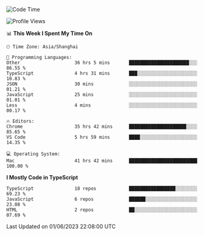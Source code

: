 <!--START_SECTION:waka-->
![Code Time](http://img.shields.io/badge/Code%20Time-4%2C586%20hrs%2017%20mins-blue)

![Profile Views](http://img.shields.io/badge/Profile%20Views-4-blue)

📊 **This Week I Spent My Time On** 

```text
🕑︎ Time Zone: Asia/Shanghai

💬 Programming Languages: 
Other                    36 hrs 5 mins       ██████████████████████░░░   86.55 % 
TypeScript               4 hrs 31 mins       ███░░░░░░░░░░░░░░░░░░░░░░   10.83 % 
JSON                     30 mins             ░░░░░░░░░░░░░░░░░░░░░░░░░   01.21 % 
JavaScript               25 mins             ░░░░░░░░░░░░░░░░░░░░░░░░░   01.01 % 
Less                     4 mins              ░░░░░░░░░░░░░░░░░░░░░░░░░   00.17 % 

🔥 Editors: 
Chrome                   35 hrs 42 mins      █████████████████████░░░░   85.65 % 
VS Code                  5 hrs 59 mins       ████░░░░░░░░░░░░░░░░░░░░░   14.35 % 

💻 Operating System: 
Mac                      41 hrs 42 mins      █████████████████████████   100.00 % 
```

**I Mostly Code in TypeScript** 

```text
TypeScript               18 repos            █████████████████░░░░░░░░   69.23 % 
JavaScript               6 repos             ██████░░░░░░░░░░░░░░░░░░░   23.08 % 
HTML                     2 repos             ██░░░░░░░░░░░░░░░░░░░░░░░   07.69 % 
```




 Last Updated on 01/06/2023 22:08:00 UTC
<!--END_SECTION:waka-->
